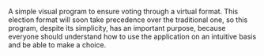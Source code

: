 A simple visual program to ensure voting through a virtual format. This election format will soon take precedence over the traditional one, so this program, despite its simplicity, has an important purpose, because everyone should understand how to use the application on an intuitive basis and be able to make a choice.
